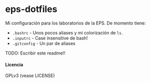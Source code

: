 
# eps-dotfiles

Mi configuración para los laboratorios de la EPS.
De momento tiene:
* `.bashrc` - Unos pocos aliases y mi colorización de `ls`.
* `.inputrc` - Case insensitive de bash!
* `.gitconfig` - Un par de aliases

TODO: Escribir este readme!!

#### Licencia
GPLv3 (vease LICENSE)
